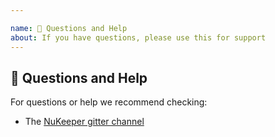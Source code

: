 ```yaml
---

name: 💬 Questions and Help
about: If you have questions, please use this for support
---
```


## 💬 Questions and Help

For questions or help we recommend checking:

- The [NuKeeper gitter channel](https://gitter.im/NuKeeperDotNet/Lobby)